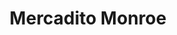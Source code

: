 ---
title: "Mercadito Monroe"
url: /ciudad-autonoma-de-buenos-aires/mercadito-monroe/
shop: Gemüse & Obst
---